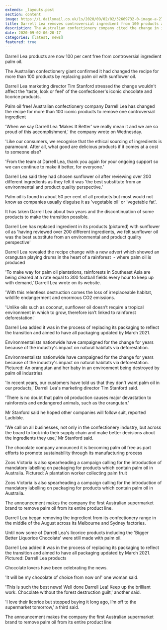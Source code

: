 ```yaml
---
extends: _layouts.post
section: content
image: https://i.dailymail.co.uk/1s/2020/09/02/02/32669732-0-image-a-27_1599009900956.jpg 
title: Darrell Lea removes controversial ingredient from 100 products and is now 100 per cent palm oil free 
description: The Australian confectionery company cited the change in its latest advert, which shows a lively orangutan playing the drums to George Michaels hit Freedom! 90 (pictured). 
date: 2020-09-02-06-20-17 
categories: [latest, news] 
featured: true 
--- 
```

Darrell Lea products are now 100 per cent free from controversial ingredient palm oil. 

The Australian confectionery giant confirmed it had changed the recipe for more than 100 products by replacing palm oil with sunflower oil.  

Darrell Lea marketing director Tim Stanford stressed the change wouldn't affect the 'taste, look or feel' of the confectioner's iconic chocolate and licorice products. 

Palm oil free! Australian confectionery company Darrell Lea has changed the recipe for more than 100 iconic products to remove one controversial ingredient

'When we say Darrell Lea ‘Makes It Better’ we really mean it and we are so proud of this accomplishment,' the company wrote on Wednesday. 

'Like our consumers, we recognise that the ethical sourcing of ingredients is paramount. After all, what good are delicious products if it comes at a cost to someone else?

'From the team at Darrell Lea, thank you again for your ongoing support so we can continue to make it better, for everyone.' 

Darrell Lea said they had chosen sunflower oil after reviewing over 200 different ingredients as they felt it was 'the best substitute from an environmental and product quality perspective.'

Palm oil is found in about 50 per cent of all products but most would not know as companies usually disguise it as 'vegetable oil' or 'vegetable fat'.

It has taken Darrell Lea about two years and the discontinuation of some products to make the transition possible.

Darrell Lee has replaced ingredient in its products (pictured) with sunflower oil as 'having reviewed over 200 different ingredients, we felt sunflower oil was the best substitute from an environmental and product quality perspective'

Darrell Lea revealed the recipe change with a new advert which showed an orangutan playing drums in the heart of a rainforest  - where palm oil is produced 

'To make way for palm oil plantations, rainforests in Southeast Asia are being cleared at a rate equal to 300 football fields every hour to keep up with demand,' Darrell Lea wrote on its website.

'With this relentless destruction comes the loss of irreplaceable habitat, wildlife endangerment and enormous CO2 emissions.

'Unlike oils such as coconut, sunflower oil doesn’t require a tropical environment in which to grow, therefore isn’t linked to rainforest deforestation.' 

Darrell Lea added it was in the process of replacing its packaging to reflect the transition and aimed to have all packaging updated by March 2021.

Environmentalists nationwide have campaigned for the change for years because of the industry's impact on natural habitats via deforestation.      

Environmentalists nationwide have campaigned for the change for years because of the industry's impact on natural habitats via deforestation. Pictured: An orangutan and her baby in an environment being destroyed by palm oil industries

'In recent years, our customers have told us that they don't want palm oil in our products,' Darrell Lea's marketing director Tim Stanford said. 

'There is no doubt that palm oil production causes major devastation to rainforests and endangered animals, such as the orangutan.' 

Mr Stanford said he hoped other companies will follow suit, reported Ladbible.

'We call on all businesses, not only in the confectionery industry, but across the board to look into their supply chain and make better decisions about the ingredients they use,' Mr Stanford said.  

The chocolate company announced it is becoming palm oil free as part efforts to promote sustainability through its manufacturing process

Zoos Victoria is also spearheading a campaign calling for the introduction of mandatory labelling on packaging for products which contain palm oil in Australia. Pictured: A plantation worker collecting palm fruit

Zoos Victoria is also spearheading a campaign calling for the introduction of mandatory labelling on packaging for products which contain palm oil in Australia.

The announcement makes the company the first Australian supermarket brand to remove palm oil from its entire product line. 

Darrell Lea began removing the ingredient from its confectionery range in the middle of the August across its Melbourne and Sydney factories. 

Until now some of Darrell Lea's licorice products including the 'Bigger Better Liquorice Chocolate' were still made with palm oil.

Darrell Lea added it was in the process of replacing its packaging to reflect the transition and aimed to have all packaging updated by March 2021. Pictured: Darrell Lea products

Chocolate lovers have been celebrating the news.

'It will be my chocolate of choice from now on!' one woman said. 

'This is such the best news! Well done Darrell Lea! Keep up the brilliant work. Chocolate without the forest destruction guilt,' another said.

'I love their licorice but stopped buying it long ago, I’m off to the supermarket tomorrow,' a third said.   

The announcement makes the company the first Australian supermarket brand to remove palm oil from its entire product line

